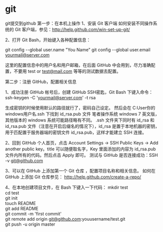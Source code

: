 # git
git提交到github
第一步：在本机上操作
1、安装 Git 客户端
如何安装不同操作系统的 Git 客户端，参见：http://help.github.com/win-set-up-git/

2、打开 Git Bash，开始键入各种配置信息：

git config --global user.name "You Name"
git config --global user.email yourmail@server.com

这里的配置信息中的用户名和用户邮箱，在后面 GitHub 中会用到，尽力准确配置，不要用 test or test@mail.com 等等的测试数据去配置。


第二步：注册 GitHub，配置相关信息

1、成功注册 GitHub 帐号后，创建 GitHub SSH密匙，Git Bash 下键入命令： 
ssh-keygen -C 'yourmail@server.com' -t rsa

生成密钥的时候使用默认的路径就行了，密码自己设定。 
然后会在 C:User你的windows用户名.ssh 下找到 id_rsa.pub 文件 
笔者操作系统 windows 7 英文版，其他版本的 windows 系统可能路径略有不同。
.ssh 文件夹下同时有 id_rsa 和 id_rsa.pub 文件（注意在开启后缀名的情况下），id_rsa 是置于本地机器的密钥，用于匹配置于服务器端的密钥文件 id_rsa.pub，这样才能建立 SSH 连接。


2、回到 GitHub 个人首页，点击 Account Settings -> SSH Public Keys -> Add another public key。title 可以随便取名字，Key 里面添加的内容为 id_rsa.pub 文件内所有的代码。然后点击 Apply 即可。 
测试与 GitHub 是否连接成功：SSH -v git@github.com


3、可以在 GitHub 上添加第一个 Git 仓库 ，配置项目名称和相关信息。 
如何在 GitHub 上添加 Git 仓库参见： http://help.github.com/create-a-repo/ 

4、在本地创建项目文件，在 Bash 下键入一下代码： 
mkdir test  
cd test  
git init  
touch README  
git add README  
git commit -m 'first commit'  
git remote add origin git@github.com:youusername/test.git  
git push -u origin master  

